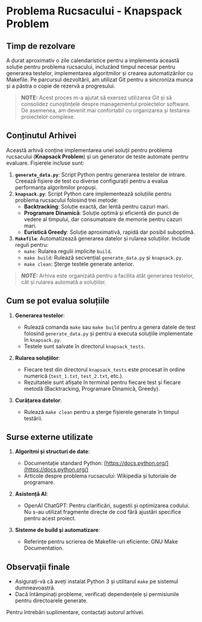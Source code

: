 # Problema Rucsacului - Knapspack Problem

## Timp de rezolvare

A durat aproximativ o zile calendaristice pentru a implementa această soluție pentru problema rucsacului, incluzând timpul necesar pentru generarea testelor, implementarea algoritmilor și crearea automatizărilor cu Makefile. Pe parcursul dezvoltării, am utilizat Git pentru a sincroniza munca și a păstra o copie de rezervă a progresului.

> **NOTE:** Acest proces m-a ajutat să exersez utilizarea Git și să consolidez cunoștințele despre managementul proiectelor software. De asemenea, am devenit mai confortabil cu organizarea și testarea proiectelor complexe.

## Conținutul Arhivei
Această arhivă conține implementarea unei soluții pentru problema rucsacului (**Knapsack Problem**) și un generator de teste automate pentru evaluare. Fișierele incluse sunt:

1. **`generate_data.py`**: Script Python pentru generarea testelor de intrare. Creează fișiere de test cu diverse configurații pentru a evalua performanța algoritmilor propuși.
2. **`knapsack.py`**: Script Python care implementează soluțiile pentru problema rucsacului folosind trei metode:
   - **Backtracking**: Soluție exactă, dar lentă pentru cazuri mari.
   - **Programare Dinamică**: Soluție optimă și eficientă din punct de vedere al timpului, dar consumatoare de memorie pentru cazuri mari.
   - **Euristică Greedy**: Soluție aproximativă, rapidă dar posibil suboptimă.
3. **`Makefile`**: Automatizează generarea datelor și rularea soluțiilor. Include reguli pentru:
   - `make`: Rularea regulii implicite `build`.
   - `make build`: Rulează secvențial `generate_data.py` și `knapsack.py`.
   - `make clean`: Șterge testele generate anterior.

> ***NOTE:*** Arhiva este organizată pentru a facilita atât generarea testelor, cât și rularea automată a soluțiilor.

## Cum se pot evalua soluțiile

1. **Generarea testelor**:
   - Rulează comanda `make` sau `make build` pentru a genera datele de test folosind `generate_data.py` și pentru a executa soluțiile implementate în `knapsack.py`.
   - Testele sunt salvate în directorul `knapsack_tests`.

2. **Rularea soluțiilor**:
   - Fiecare test din directorul `knapsack_tests` este procesat în ordine numerică (`test_1.txt`, `test_2.txt`, etc.).
   - Rezultatele sunt afișate în terminal pentru fiecare test și fiecare metodă (Backtracking, Programare Dinamică, Greedy).

3. **Curățarea datelor**:
   - Rulează `make clean` pentru a șterge fișierele generate în timpul testării.

## Surse externe utilizate

1. **Algoritmi și structuri de date**:
   - Documentație standard Python: [https://docs.python.org/](https://docs.python.org/)
   - Articole despre problema rucsacului: Wikipedia și tutoriale de programare.

2. **Asistență AI**:
   - OpenAI ChatGPT: Pentru clarificări, sugestii și optimizarea codului. Nu s-au utilizat fragmente directe de cod fără ajustări specifice pentru acest proiect.

3. **Sisteme de build și automatizare**:
   - Referințe pentru scrierea de Makefile-uri eficiente: GNU Make Documentation.

## Observații finale

- Asigurați-vă că aveți instalat Python 3 și utilitarul `make` pe sistemul dumneavoastră.
- Dacă întâmpinați probleme, verificați dependențele și permisiunile pentru directoarele generate.

Pentru întrebări suplimentare, contactați autorul arhivei.

